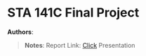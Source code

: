# STA 141C Final Project

**Authors**:

> **Notes**:
> Report Link: [Click](https://www.overleaf.com/8577512152zvyqkswkfggm)
> Presentation


